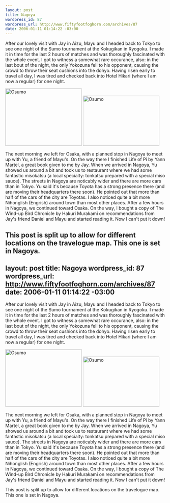 ```yaml
--- 
layout: post
title: Nagoya
wordpress_id: 87
wordpress_url: http://www.fiftyfootfoghorn.com/archives/87
date: 2006-01-11 01:14:22 -03:00
---
```

After our lovely visit with Jay in Aizu, Mayu and I headed back to Tokyo to see one night of the Sumo tournament at the Kokugikan in Ryogoku. I made it in time for the last 2 hours of matches and was thoroughly fascinated with the whole event. I got to witness a somewhat rare occurance, also: in the last bout of the night, the only Yokozuna fell to his opponent, causing the crowd to throw their seat cushions into the dohyo. Having risen early to travel all day, I was tired and checked back into Hotel Hikari (where I am now a regular) for one night.

<a href="http://flickr.com/photos/fiftyfeet/84334385"><img src="http://static.flickr.com/36/84334385_f950a9426f_m.jpg" width="240" height="180" alt="Osumo" border="0" /></a> <a href="http://flickr.com/photos/fiftyfeet/84335143"><img src="http://static.flickr.com/39/84335143_28c5663f2d_m.jpg" width="240" height="157" alt="Osumo" border="0" /></a> 

The next morning we left for Osaka, with a planned stop in Nagoya to meet up with Yu, a friend of Mayu's. On the way there I finished Life of Pi by Yann Martel, a great book given to me by Jay. When we arrived in Nagoya, Yu showed us around a bit and took us to restaurant where we had some fantastic misokatsu (a local specialty: tonkatsu prepared with a special miso sauce). The streets in Nagoya are noticably wider and there are more cars than in Tokyo. Yu said it's because Toyota has a strong presence there (and are moving their headquarters there soon). He pointed out that more than half of the cars of the city are Toyotas. I also noticed quite a bit more Nihonglish (Engrish) around town than most other places. After a few hours in Nagoya, we continued toward Osaka. On the way, I bought a copy of The Wind-up Bird Chronicle by Hakuri Murakami on recommendations from Jay's friend Daniel and Mayu and started reading it. Now I can't put it down!

This post is split up to allow for different locations on the travelogue map. This one is set in Nagoya.
--- 
layout: post
title: Nagoya
wordpress_id: 87
wordpress_url: http://www.fiftyfootfoghorn.com/archives/87
date: 2006-01-11 01:14:22 -03:00
---
After our lovely visit with Jay in Aizu, Mayu and I headed back to Tokyo to see one night of the Sumo tournament at the Kokugikan in Ryogoku. I made it in time for the last 2 hours of matches and was thoroughly fascinated with the whole event. I got to witness a somewhat rare occurance, also: in the last bout of the night, the only Yokozuna fell to his opponent, causing the crowd to throw their seat cushions into the dohyo. Having risen early to travel all day, I was tired and checked back into Hotel Hikari (where I am now a regular) for one night.

<a href="http://flickr.com/photos/fiftyfeet/84334385"><img src="http://static.flickr.com/36/84334385_f950a9426f_m.jpg" width="240" height="180" alt="Osumo" border="0" /></a> <a href="http://flickr.com/photos/fiftyfeet/84335143"><img src="http://static.flickr.com/39/84335143_28c5663f2d_m.jpg" width="240" height="157" alt="Osumo" border="0" /></a> 

The next morning we left for Osaka, with a planned stop in Nagoya to meet up with Yu, a friend of Mayu's. On the way there I finished Life of Pi by Yann Martel, a great book given to me by Jay. When we arrived in Nagoya, Yu showed us around a bit and took us to restaurant where we had some fantastic misokatsu (a local specialty: tonkatsu prepared with a special miso sauce). The streets in Nagoya are noticably wider and there are more cars than in Tokyo. Yu said it's because Toyota has a strong presence there (and are moving their headquarters there soon). He pointed out that more than half of the cars of the city are Toyotas. I also noticed quite a bit more Nihonglish (Engrish) around town than most other places. After a few hours in Nagoya, we continued toward Osaka. On the way, I bought a copy of The Wind-up Bird Chronicle by Hakuri Murakami on recommendations from Jay's friend Daniel and Mayu and started reading it. Now I can't put it down!

This post is split up to allow for different locations on the travelogue map. This one is set in Nagoya.
